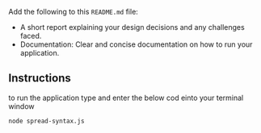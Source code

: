 Add the following to this `README.md` file:  
  * A short report explaining your design decisions and any challenges faced.
  * Documentation: Clear and concise documentation on how to run your application.

  ## Instructions
  to run the application type and enter the below cod einto your terminal window
  ```
  node spread-syntax.js
  ```